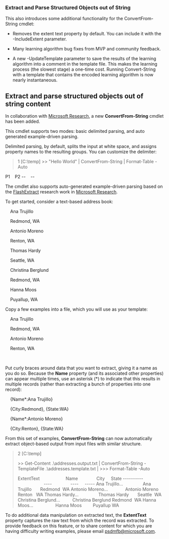 ### Extract and Parse Structured Objects out of String
This also introduces some additional functionality for the ConvertFrom-String cmdlet:

-   Removes the extent text property by default. You can include it with the -IncludeExtent parameter.

-   Many learning algorithm bug fixes from MVP and community feedback.

-   A new -UpdateTemplate parameter to save the results of the learning algorithm into a comment in the template file. This makes the learning process (the slowest stage) a one-time cost. Running Convert-String with a template that contains the encoded learning algorithm is now nearly instantaneous.


Extract and parse structured objects out of string content
----------------------------------------------------------

In collaboration with [Microsoft Research](http://research.microsoft.com/), a new **ConvertFrom-String** cmdlet has been added.

This cmdlet supports two modes: basic delimited parsing, and auto generated example-driven parsing.

Delimited parsing, by default, splits the input at white space, and assigns property names to the resulting groups. You can customize the delimiter:

> 1 \[C:\\temp\]
> &gt;&gt; "Hello World" | ConvertFrom-String | Format-Table -Auto

P1    P2
--    --

The cmdlet also supports auto-generated example-driven parsing based on the [FlashExtract](http://research.microsoft.com/en-us/um/people/sumitg/flashextract.html) research work in [Microsoft Research](http://research.microsoft.com).

To get started, consider a text-based address book:

    Ana Trujillo

    Redmond, WA

    Antonio Moreno

    Renton, WA

    Thomas Hardy

    Seattle, WA

    Christina Berglund

    Redmond, WA

    Hanna Moos

    Puyallup, WA

Copy a few examples into a file, which you will use as your template:

    Ana Trujillo

    Redmond, WA

    Antonio Moreno

    Renton, WA

   

Put curly braces around data that you want to extract, giving it a name as you do so. Because the **Name** property (and its associated other properties) can appear multiple times, use an asterisk (\*) to indicate that this results in multiple records (rather than extracting a bunch of properties into one record):

    {Name\*:Ana Trujillo}

    {City:Redmond}, {State:WA}

    {Name\*:Antonio Moreno}

    {City:Renton}, {State:WA}

From this set of examples, **ConvertFrom-String** can now automatically extract object-based output from input files with similar structure.

> 2 \[C:\\temp\]
>
> &gt;&gt; Get-Content .\\addresses.output.txt | ConvertFrom-String -TemplateFile .\\addresses.template.txt |
> &gt;&gt;&gt; Format-Table -Auto
>
> ExtentText                     Name               City     State
> ----------                     ----               ----     -----
> Ana Trujillo...                Ana Trujillo       Redmond  WA
> Antonio Moreno...              Antonio Moreno     Renton   WA
> Thomas Hardy...                Thomas Hardy       Seattle  WA
> Christina Berglund...          Christina Berglund Redmond  WA
> Hanna Moos...                  Hanna Moos         Puyallup WA

To do additional data manipulation on extracted text, the **ExtentText** property captures the raw text from which the record was extracted. To provide feedback on this feature, or to share content for which you are having difficulty writing examples, please email <psdmfb@microsoft.com>.

